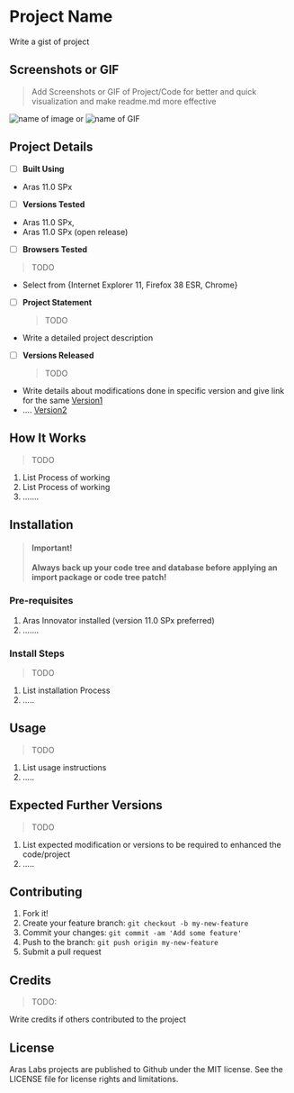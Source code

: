 # Project Name
Write a gist  of project 
## Screenshots or GIF 

> Add Screenshots or GIF of Project/Code for better and quick
> visualization and make readme.md more effective

![name of image](./url)
 or
![name of GIF](./url)

## Project Details

 - [ ] **Built Using**
  - Aras 11.0 SPx
 
 - [ ] **Versions Tested**
  - Aras 11.0 SPx, 
  - Aras 11.0 SPx (open release)
  
 - [ ] **Browsers Tested**
  > TODO
 -  Select from {Internet Explorer 11, Firefox 38 ESR, Chrome}

- [ ] **Project Statement**
  > TODO
 -  Write a  detailed project description

- [ ] **Versions Released**
  > TODO
 -  Write details about modifications done in specific version and give link for the same
  [Version1](https://...url#)
 - ....
 [Version2](https://...url#)
 
 
## How It Works

> TODO

 1. List Process of working
 2. List Process of working
 3. .......


## Installation

> #### Important!
> **Always back up your code tree and database before applying an import package or code tree patch!**

### Pre-requisites

1. Aras Innovator installed (version 11.0 SPx preferred)
2. .......

### Install Steps

> TODO

 1. List installation Process
 2. .....

## Usage

> TODO
 1. List usage instructions
 2. .....

## Expected Further Versions
> TODO
 1. List expected modification or versions to be required to enhanced the code/project
 2. .....

## Contributing

1. Fork it!
2. Create your feature branch: `git checkout -b my-new-feature`
3. Commit your changes: `git commit -am 'Add some feature'`
4. Push to the branch: `git push origin my-new-feature`
5. Submit a pull request

## Credits

> TODO:

 Write credits if others contributed to the project

## License

Aras Labs projects are published to Github under the MIT license. See the LICENSE file for license rights and limitations.